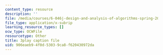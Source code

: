 ```yaml
---
content_type: resource
description: ''
file: /media/courses/6-046j-design-and-analysis-of-algorithms-spring-2015/906eaeb94f0d53039ca8f620430972da_krZI60lKPek.vtt
file_type: application/x-subrip
learning_resource_types: []
ocw_type: OCWFile
resourcetype: Other
title: 3play caption file
uid: 906eaeb9-4f0d-5303-9ca8-f620430972da
---
```

